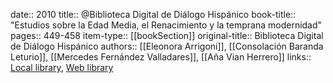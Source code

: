 date:: 2010
title:: @Biblioteca Digital de Diálogo Hispánico
book-title:: "Estudios sobre la Edad Media, el Renacimiento y la temprana modernidad"
pages:: 449-458
item-type:: [[bookSection]]
original-title:: Biblioteca Digital de Diálogo Hispánico
authors:: [[Eleonora Arrigoni]], [[Consolación Baranda Leturio]], [[Mercedes Fernández Valladares]], [[Aña Vian Herrero]]
links:: [Local library](zotero://select/groups/2386895/items/FQHQ54PB), [Web library](https://www.zotero.org/groups/2386895/items/FQHQ54PB)
